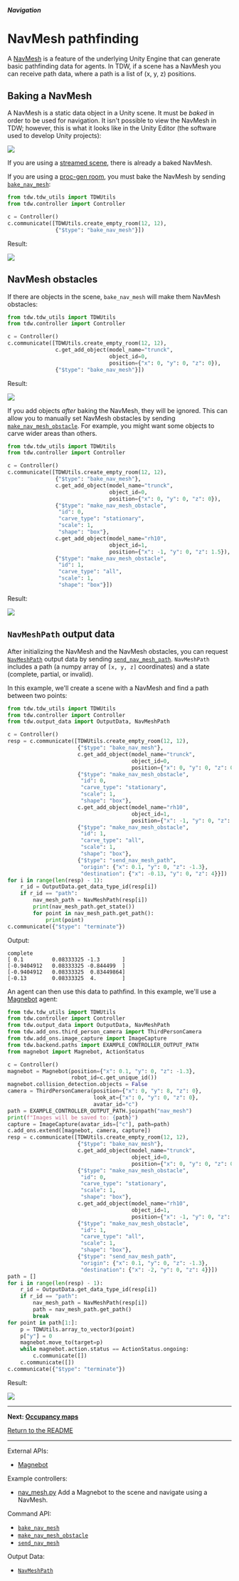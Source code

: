 ##### Navigation

# NavMesh pathfinding

A [NavMesh](https://docs.unity3d.com/Manual/nav-BuildingNavMesh.html) is a feature of the underlying Unity Engine that can generate basic pathfinding data for agents. In TDW, if a scene has a NavMesh you can receive path data, where a path is a list of (x, y, z) positions.

## Baking a NavMesh

A NavMesh is a static data object in a Unity scene. It must be *baked* in order to be used for navigation. It isn't possible to view the NavMesh in TDW; however, this is what it looks like in the Unity Editor (the software used to develop Unity projects):

![](images/nav_mesh_floorplan.jpg)

If you are using a [streamed scene](../core_concepts/scenes.md), there is already a baked NavMesh. 

If you are using a [proc-gen room](../scene_setup_low_level/proc_gen_room.md), you must bake the NavMesh by sending [`bake_nav_mesh`](../../api/command_api.md#bake_nav_mesh):

```python
from tdw.tdw_utils import TDWUtils
from tdw.controller import Controller

c = Controller()
c.communicate([TDWUtils.create_empty_room(12, 12),
               {"$type": "bake_nav_mesh"}])
```

Result:

 ![](images/nav_mesh_proc_gen_room.jpg)

## NavMesh obstacles

If there are objects in the scene, `bake_nav_mesh` will make them NavMesh obstacles:

```python
from tdw.tdw_utils import TDWUtils
from tdw.controller import Controller

c = Controller()
c.communicate([TDWUtils.create_empty_room(12, 12),
               c.get_add_object(model_name="trunck",
                                object_id=0,
                                position={"x": 0, "y": 0, "z": 0}),
               {"$type": "bake_nav_mesh"}])
```

Result:

![](images/nav_mesh_trunck.jpg)

If you add objects *after* baking the NavMesh, they will be ignored. This can allow you to manually set NavMesh obstacles by sending [`make_nav_mesh_obstacle`](../../api/command_api.md#make_nav_mesh_obstacle). For example, you might want some objects to carve wider areas than others.

```python
from tdw.tdw_utils import TDWUtils
from tdw.controller import Controller

c = Controller()
c.communicate([TDWUtils.create_empty_room(12, 12),
               {"$type": "bake_nav_mesh"},
               c.get_add_object(model_name="trunck",
                                object_id=0,
                                position={"x": 0, "y": 0, "z": 0}),
               {"$type": "make_nav_mesh_obstacle",
                "id": 0,
                "carve_type": "stationary",
                "scale": 1,
                "shape": "box"},
               c.get_add_object(model_name="rh10",
                                object_id=1,
                                position={"x": -1, "y": 0, "z": 1.5}),
               {"$type": "make_nav_mesh_obstacle",
                "id": 1,
                "carve_type": "all",
                "scale": 1,
                "shape": "box"}])
```

Result:

![](images/nav_mesh_obstacles.jpg)

## `NavMeshPath` output data

After initializing the NavMesh and the NavMesh obstacles, you can request [`NavMeshPath`](../../api/output_data.md#NavMeshPath) output data by sending [`send_nav_mesh_path`](../../api/command_api.md#send_nav_mesh_path). `NavMeshPath` includes a path (a numpy array of `[x, y, z]` coordinates) and a state (complete, partial, or invalid).

In this example, we'll create a scene with a NavMesh and find a path between two points:

```python
from tdw.tdw_utils import TDWUtils
from tdw.controller import Controller
from tdw.output_data import OutputData, NavMeshPath

c = Controller()
resp = c.communicate([TDWUtils.create_empty_room(12, 12),
                      {"$type": "bake_nav_mesh"},
                      c.get_add_object(model_name="trunck",
                                       object_id=0,
                                       position={"x": 0, "y": 0, "z": 0}),
                      {"$type": "make_nav_mesh_obstacle",
                       "id": 0,
                       "carve_type": "stationary",
                       "scale": 1,
                       "shape": "box"},
                      c.get_add_object(model_name="rh10",
                                       object_id=1,
                                       position={"x": -1, "y": 0, "z": 1.5}),
                      {"$type": "make_nav_mesh_obstacle",
                       "id": 1,
                       "carve_type": "all",
                       "scale": 1,
                       "shape": "box"},
                      {"$type": "send_nav_mesh_path",
                       "origin": {"x": 0.1, "y": 0, "z": -1.3},
                       "destination": {"x": -0.13, "y": 0, "z": 4}}])
for i in range(len(resp) - 1):
    r_id = OutputData.get_data_type_id(resp[i])
    if r_id == "path":
        nav_mesh_path = NavMeshPath(resp[i])
        print(nav_mesh_path.get_state())
        for point in nav_mesh_path.get_path():
            print(point)
c.communicate({"$type": "terminate"})
```

Output:

```
complete
[ 0.1         0.08333325 -1.3       ]
[-0.9404912   0.08333325 -0.844499  ]
[-0.9404912   0.08333325  0.83449864]
[-0.13        0.08333325  4.        ]
```

An agent can then use this data to pathfind. In this example, we'll use a [Magnebot](https://github.com/alters-mit/magnebot) agent:

```python
from tdw.tdw_utils import TDWUtils
from tdw.controller import Controller
from tdw.output_data import OutputData, NavMeshPath
from tdw.add_ons.third_person_camera import ThirdPersonCamera
from tdw.add_ons.image_capture import ImageCapture
from tdw.backend.paths import EXAMPLE_CONTROLLER_OUTPUT_PATH
from magnebot import Magnebot, ActionStatus

c = Controller()
magnebot = Magnebot(position={"x": 0.1, "y": 0, "z": -1.3},
                    robot_id=c.get_unique_id())
magnebot.collision_detection.objects = False
camera = ThirdPersonCamera(position={"x": 0, "y": 8, "z": 0},
                           look_at={"x": 0, "y": 0, "z": 0},
                           avatar_id="c")
path = EXAMPLE_CONTROLLER_OUTPUT_PATH.joinpath("nav_mesh")
print(f"Images will be saved to: {path}")
capture = ImageCapture(avatar_ids=["c"], path=path)
c.add_ons.extend([magnebot, camera, capture])
resp = c.communicate([TDWUtils.create_empty_room(12, 12),
                      {"$type": "bake_nav_mesh"},
                      c.get_add_object(model_name="trunck",
                                       object_id=0,
                                       position={"x": 0, "y": 0, "z": 0}),
                      {"$type": "make_nav_mesh_obstacle",
                       "id": 0,
                       "carve_type": "stationary",
                       "scale": 1,
                       "shape": "box"},
                      c.get_add_object(model_name="rh10",
                                       object_id=1,
                                       position={"x": -1, "y": 0, "z": 1.5}),
                      {"$type": "make_nav_mesh_obstacle",
                       "id": 1,
                       "carve_type": "all",
                       "scale": 1,
                       "shape": "box"},
                      {"$type": "send_nav_mesh_path",
                       "origin": {"x": 0.1, "y": 0, "z": -1.3},
                       "destination": {"x": -2, "y": 0, "z": 4}}])
path = []
for i in range(len(resp) - 1):
    r_id = OutputData.get_data_type_id(resp[i])
    if r_id == "path":
        nav_mesh_path = NavMeshPath(resp[i])
        path = nav_mesh_path.get_path()
        break
for point in path[1:]:
    p = TDWUtils.array_to_vector3(point)
    p["y"] = 0
    magnebot.move_to(target=p)
    while magnebot.action.status == ActionStatus.ongoing:
        c.communicate([])
    c.communicate([])
c.communicate({"$type": "terminate"})
```

Result:

![](images/magnebot.gif)

***

**Next: [Occupancy maps](occupancy_maps.md)**

[Return to the README](../../../README.md)

***

External APIs:

- [Magnebot](https://github.com/alters-mit/magnebot)

Example controllers:

- [nav_mesh.py](https://github.com/threedworld-mit/tdw/blob/master/Python/example_controllers/navigation/nav_mesh.py) Add a Magnebot to the scene and navigate using a NavMesh.

Command API:

- [`bake_nav_mesh`](../../api/command_api.md#bake_nav_mesh)
- [`make_nav_mesh_obstacle`](../../api/command_api.md#make_nav_mesh_obstacle)
- [`send_nav_mesh`](../../api/command_api.md#send_nav_mesh)

Output Data:

- [`NavMeshPath`](../../api/output_data.md#NavMeshPath)
